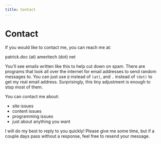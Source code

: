 ```yaml
---
title: Contact
...
```


# Contact

If you would like to contact me, you can reach me at:

patrick.doc (at) ameritech (dot) net

You'll see emails written like this to help cut down on spam. There are programs
that look all over the internet for email addresses to send random messages to.
You can just use `@` instead of `(at)`, and `.` instead of `(dot)` to get my
real email address. Surprisingly, this tiny adjustment is enough to stop most of
them.

You can contact me about:

- site issues
- content issues
- programming issues
- just about anything you want

I will do my best to reply to you quickly! Please give me some time, but if a
couple days pass without a response, feel free to resend your message.
